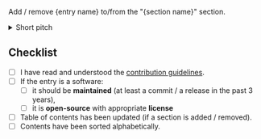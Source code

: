 

Add / remove {entry name} to/from the "{section name}" section.

<details>
  <summary>Short pitch</summary>

Describe why this change is made.
Alternatively, refer to existing issues if any.

</details>

## Checklist

- [ ] I have read and understood the [contribution guidelines](../CONTRIBUTING.md).
- [ ] If the entry is a software:
	- [ ] it should be **maintained** (at least a commit / a release in the past 3 years),
	- [ ] it is **open-source** with appropriate **license**
- [ ] Table of contents has been updated (if a section is added / removed).
- [ ] Contents have been sorted alphabetically.

<!-- NOTE: Please do not skip the template -->
